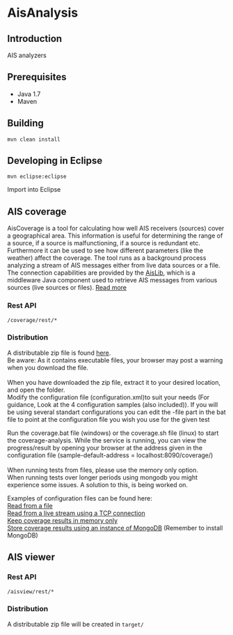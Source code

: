 # AisAnalysis #

## Introduction ##

AIS analyzers

## Prerequisites ##

* Java 1.7
* Maven

## Building ##

    mvn clean install 

## Developing in Eclipse ##

	mvn eclipse:eclipse

Import into Eclipse

## AIS coverage ##
AisCoverage is a tool for calculating how well AIS receivers (sources) cover a geographical area. This information is useful for determining the range of a source, if a source is malfunctioning, if a source is redundant etc. Furthermore it can be used to see how different parameters (like the weather) affect the coverage. The tool runs as a background process analyzing a stream of AIS messages either from live data sources or a file. The connection capabilities are provided by the [AisLib](https://github.com/dma-dk/AisLib), which is a middleware Java component used to retrieve AIS messages from various sources (live sources or files).
[Read more](https://github.com/dma-dk/AisAnalysis/wiki/AisCoverage)

### Rest API ###

    /coverage/rest/*

### Distribution ###

A distributable zip file is found [here](http://fuka.dk/ais-coverage-analysis.zip). <br>
Be aware: As it contains executable files, your browser may post a warning when you download the file. <br><br>
When you have downloaded the zip file, extract it to your desired location, and open the folder. <br>
Modify the configuration file (configuration.xml)to suit your needs (For guidance, Look at the 4 configuration samples (also included)). If you will be using several standart configurations you can edit the -file part in the bat file to point at the configuration file you wish you use for the given test<br>

Run the coverage.bat file (windows) or the coverage.sh file (linux) to start the coverage-analysis. While the service is running, you can view the progress/result by opening your browser at the address given in the configuration file (sample-default-address = localhost:8090/coverage/)
<br><br>
When running tests from files, please use the memory only option. <br>
When running tests over longer periods using mongodb you might experience some issues. A solution to this, is being worked on.

Examples of configuration files can be found here:<br>
[Read from a file](https://github.com/dma-dk/AisAnalysis/blob/master/ais-analyzer-coverage/src/main/resources/coverage-fromfile-sample.xml)<br>
[Read from a live stream using a TCP connection](https://github.com/dma-dk/AisAnalysis/blob/master/ais-analyzer-coverage/src/main/resources/coverage-fromtcp-sample.xml)<br>
[Keep coverage results in memory only](https://github.com/dma-dk/AisAnalysis/blob/master/ais-analyzer-coverage/src/main/resources/coverage-memoryonly-sample.xml)<br>
[Store coverage results using an instance of MongoDB](https://github.com/dma-dk/AisAnalysis/blob/master/ais-analyzer-coverage/src/main/resources/coverage-mongodb-sample.xml) (Remember to install MongoDB)<br>


## AIS viewer ##

### Rest API ###

    /aisview/rest/*

### Distribution ###

A distributable zip file will be created in `target/`


